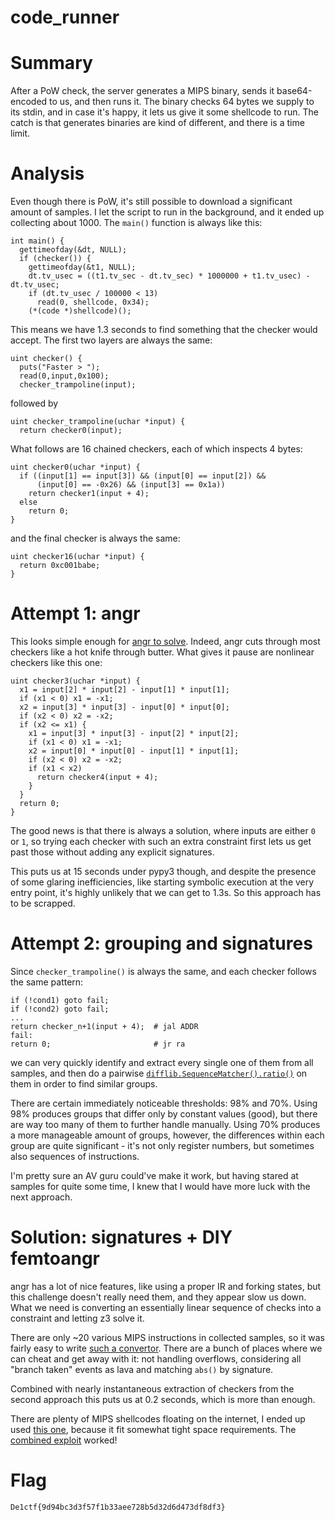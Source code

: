 # code_runner

# Summary

After a PoW check, the server generates a MIPS binary, sends it base64-encoded
to us, and then runs it. The binary checks 64 bytes we supply to its stdin, and
in case it's happy, it lets us give it some shellcode to run. The catch is that
generates binaries are kind of different, and there is a time limit.

# Analysis

Even though there is PoW, it's still possible to download a significant amount
of samples. I let the script to run in the background, and it ended up collecting
about 1000. The `main()` function is always like this:

```
int main() {
  gettimeofday(&dt, NULL);
  if (checker()) {
    gettimeofday(&t1, NULL);
    dt.tv_usec = ((t1.tv_sec - dt.tv_sec) * 1000000 + t1.tv_usec) - dt.tv_usec;
    if (dt.tv_usec / 100000 < 13)
      read(0, shellcode, 0x34);
    (*(code *)shellcode)();
```

This means we have 1.3 seconds to find something that the checker would accept.
The first two layers are always the same:

```
uint checker() {
  puts("Faster > ");
  read(0,input,0x100);
  checker_trampoline(input);
```

followed by

```
uint checker_trampoline(uchar *input) {
  return checker0(input);
```

What follows are 16 chained checkers, each of which inspects 4 bytes:

```
uint checker0(uchar *input) {
  if ((input[1] == input[3]) && (input[0] == input[2]) &&
      (input[0] == -0x26) && (input[3] == 0x1a))
    return checker1(input + 4);
  else
    return 0;
}
```

and the final checker is always the same:

```
uint checker16(uchar *input) {
  return 0xc001babe;
}
```

# Attempt 1: angr

This looks simple enough for [angr to solve](angrit.py). Indeed, angr cuts
through most checkers like a hot knife through butter. What gives it pause are
nonlinear checkers like this one:

```
uint checker3(uchar *input) {
  x1 = input[2] * input[2] - input[1] * input[1];
  if (x1 < 0) x1 = -x1;
  x2 = input[3] * input[3] - input[0] * input[0];
  if (x2 < 0) x2 = -x2;
  if (x2 <= x1) {
    x1 = input[3] * input[3] - input[2] * input[2];
    if (x1 < 0) x1 = -x1;
    x2 = input[0] * input[0] - input[1] * input[1];
    if (x2 < 0) x2 = -x2;
    if (x1 < x2)
      return checker4(input + 4);
    }
  }
  return 0;
}
```

The good news is that there is always a solution, where inputs are either `0`
or `1`, so trying each checker with such an extra constraint first lets us get
past those without adding any explicit signatures.

This puts us at 15 seconds under pypy3 though, and despite the presence of some
glaring inefficiencies, like starting symbolic execution at the very entry
point, it's highly unlikely that we can get to 1.3s. So this approach has to
be scrapped.

# Attempt 2: grouping and signatures

Since `checker_trampoline()` is always the same, and each checker follows the
same pattern:

```
if (!cond1) goto fail;
if (!cond2) goto fail;
...
return checker_n+1(input + 4);  # jal ADDR
fail:
return 0;                       # jr ra
```

we can very quickly identify and extract every single one of them from all
samples, and then do a pairwise [`difflib.SequenceMatcher().ratio()`](
https://docs.python.org/3/library/difflib.html#difflib.SequenceMatcher.ratio) on
them in order to find similar groups.

There are certain immediately noticeable thresholds: 98% and 70%. Using 98%
produces groups that differ only by constant values (good), but there are way
too many of them to further handle manually. Using 70% produces a more
manageable amount of groups, however, the differences within each group are
quite significant - it's not only register numbers, but sometimes also sequences
of instructions.

I'm pretty sure an AV guru could've make it work, but having stared at samples
for quite some time, I knew that I would have more luck with the next approach.

# Solution: signatures + DIY femtoangr

angr has a lot of nice features, like using a proper IR and forking states, but
this challenge doesn't really need them, and they appear slow us down. What we
need is converting an essentially linear sequence of checks into a constraint
and letting z3 solve it.

There are only ~20 various MIPS instructions in collected samples, so it was
fairly easy to write [such a convertor](emu.py). There are a bunch of places
where we can cheat and get away with it: not handling overflows, considering all
"branch taken" events as lava and matching `abs()` by signature.

Combined with nearly instantaneous extraction of checkers from the second
approach this puts us at 0.2 seconds, which is more than enough.

There are plenty of MIPS shellcodes floating on the internet, I ended up used
[this one](
https://packetstormsecurity.com/files/105611/MIPS-execve-Shellcode.html),
because it fit somewhat tight space requirements. The [combined exploit](
pwnit.py) worked!

# Flag

`De1ctf{9d94bc3d3f57f1b33aee728b5d32d6d473df8df3}`

